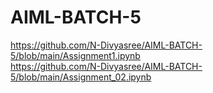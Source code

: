 # AIML-BATCH-5
https://github.com/N-Divyasree/AIML-BATCH-5/blob/main/Assignment1.ipynb <br/>
https://github.com/N-Divyasree/AIML-BATCH-5/blob/main/Assignment_02.ipynb <br/>

